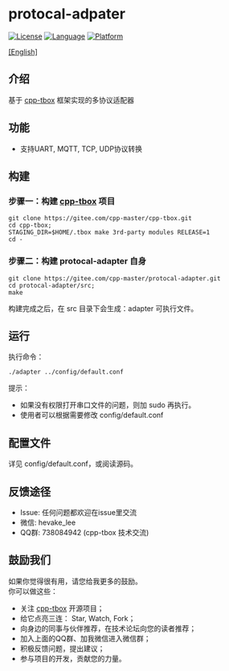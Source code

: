 # protocal-adpater

[![License](https://img.shields.io/badge/License-MIT-green.svg)](LICENSE)
[![Language](https://img.shields.io/badge/language-c++11-red.svg)](https://en.cppreference.com/)
[![Platform](https://img.shields.io/badge/platform-linux-lightgrey.svg)](https://img.shields.io/badge/platform-linux-lightgrey.svg)

[[English]](README.md)

## 介绍
基于 [cpp-tbox](https://gitee.com/cpp-master/cpp-tbox) 框架实现的多协议适配器

## 功能

- 支持UART, MQTT, TCP, UDP协议转换

## 构建
### 步骤一：构建 [cpp-tbox](https://gitee.com/cpp-master/cpp-tbox) 项目  
```
git clone https://gitee.com/cpp-master/cpp-tbox.git
cd cpp-tbox;
STAGING_DIR=$HOME/.tbox make 3rd-party modules RELEASE=1
cd -
```

### 步骤二：构建 protocal-adapter 自身
```
git clone https://gitee.com/cpp-master/protocal-adapter.git
cd protocal-adapter/src;
make
```
构建完成之后，在 src 目录下会生成：adapter 可执行文件。

## 运行
执行命令：
```
./adapter ../config/default.conf
```
提示：  

- 如果没有权限打开串口文件的问题，则加 sudo 再执行。
- 使用者可以根据需要修改 config/default.conf

## 配置文件
详见 config/default.conf，或阅读源码。

## 反馈途径
- Issue: 任何问题都欢迎在issue里交流
- 微信: hevake\_lee
- QQ群: 738084942 (cpp-tbox 技术交流)

## 鼓励我们
如果你觉得很有用，请您给我更多的鼓励。  
你可以做这些：

- 关注 [cpp-tbox](https://gitee.com/cpp-master/cpp-tbox) 开源项目；
- 给它点亮三连： Star, Watch, Fork；
- 向身边的同事与伙伴推荐，在技术论坛向您的读者推荐；
- 加入上面的QQ群、加我微信进入微信群；
- 积极反馈问题，提出建议；
- 参与项目的开发，贡献您的力量。
